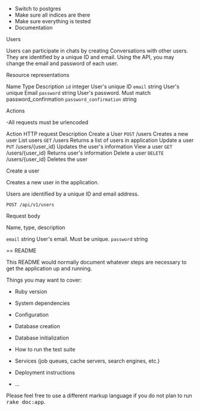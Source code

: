 * Switch to postgres
* Make sure all indices are there
* Make sure everything is tested
* Documentation


Users

Users can participate in chats by creating Conversations with other users. They are identified by a unique ID and email. Using the API, you may change the email and password of each user.

Resource representations

Name	Type	Description
`id`	integer	User's unique ID
`email`	string	User's unique Email
`password`	string	User's password. Must match password_confirmation
`password_confirmation`	string

Actions

-All requests must be urlencoded

Action 				HTTP request 			Description
Create a User 		`POST` /users 			Creates a new user
List users 			`GET` /users 			Returns a list of users in application
Update a user 		`PUT` /users/{user_id} 	Updates the user's information
View a user 		`GET` /users/{user_id} 	Returns user's information
Delete a user 		`DELETE` /users/{user_id} 	Deletes the user


Create a user

Creates a new user in the application.

Users are identified by a unique ID and email address. 

`POST /api/v1/users`


Request body

Name, type, description

`email` 		string		User's email. Must be unique.
`password`		string



== README

This README would normally document whatever steps are necessary to get the
application up and running.

Things you may want to cover:

* Ruby version

* System dependencies

* Configuration

* Database creation

* Database initialization

* How to run the test suite

* Services (job queues, cache servers, search engines, etc.)

* Deployment instructions

* ...


Please feel free to use a different markup language if you do not plan to run
<tt>rake doc:app</tt>.
